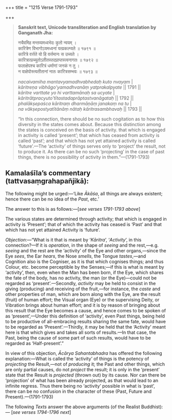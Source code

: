 +++
title = "1215 Verse 1791-1793"

+++
> **Sanskrit text, Unicode transliteration and English translation by Ganganath Jha:** 
>
> नचैवमिह मन्तव्यमध्वभेदः कुतो न्वयम् ।  
> कारित्रेण विभागोऽयमध्वनां यत्प्रकल्प्यते ॥ १७९१ ॥  
> कारित्रे वर्त्तते यो हि वर्त्तमानः स उच्यते ।  
> कारित्रात्प्रच्युतोऽतीतस्तदप्राप्तस्त्वनागतः ॥ १७९२ ॥  
> फलाक्षेपश्च कारित्रं धर्माणां जनकं न तु ।  
> न वाक्षेपोस्त्यतीतानां नातः कारित्रसम्भवः ॥ १७९३ ॥ 
>
> *nacaivamiha mantavyamadhvabhedaḥ kuto nvayam* \|  
> *kāritreṇa vibhāgo'yamadhvanāṃ yatprakalpyate* \|\| 1791 \|\|  
> *kāritre varttate yo hi varttamānaḥ sa ucyate* \|  
> *kāritrātpracyuto'tītastadaprāptastvanāgataḥ* \|\| 1792 \|\|  
> *phalākṣepaśca kāritraṃ dharmāṇāṃ janakaṃ na tu* \|  
> *na vākṣepostyatītānāṃ nātaḥ kāritrasambhavaḥ* \|\| 1793 \|\| 
>
> “In this connection, there should be no such cogitation as to how this diversity in the states comes about. Because this distinction among the states is conceived on the basis of activity. that which is engaged in activity is called ‘present’; that which has ceased from activity is called ‘past’; and that which has not yet attained activity is called ‘future’.—The ‘activity’ of things serves only to ‘project’ the result, not to produce it. As there can be no such ‘projecting’ in the case of past things, there is no possibility of activity in them.”—(1791-1793)



## Kamalaśīla’s commentary (tattvasaṃgrahapañjikā):

The following might be urged:—‘Like *Ākāśa*, all things are always existent; hence there can be no idea of the *Past*, etc.’

The answer to this is as follows:—[*see verses 1791-1793 above*]

The various states are determined through activity; that which is engaged in activity is ‘Present’; that of which the activity has ceased is ‘Past’ and that which has not yet attained Activity is ‘future’.

*Objection*:—“What is it that is meant by ‘*Kāritra*’, ‘*Activity*’, in this connection?—If it is *operation*, in the shape of *seeing* and the rest,—e.g. *seeing* and the rest are the ‘activity’ of the Eye and other organs,—since the Eye *sees*, the Ear *hears*, the Nose *smells*, the Tongue *tastes*,—and Cognition also is the Cogniser, as it is that which cognises things; and thus Colour, etc. become perceptible by the Senses;—if this is what is meant by ‘activity’, then, even when the Man has been born, if the Eye, which shares the fate of the body, has no activity, the man (or the Eye)—could not be regarded as ‘present’.—Secondly, *activity* may be held to consist in the giving (producing) and receiving of the fruit,—for instance, the *caste* and other properties of man, which are born along with the Eye, are the result (fruit) of human effort; the Visual organ (Eye) or the supervising Deity, or Vibration brings about human effort; and it is by reason of bringing about this result that the Eye becomes a cause, and hence comes to be spoken of as ‘present’,—Under this definition of ‘activity’, even Past things, being held to be productive of all-embracing results sharing the same fate, would have to be regarded as ‘Present’.—Thirdly, it may be held that the ‘Activity’ meant here is that which gives and takes all sorts of results.—In that case, the Past, being the cause of some part of such results, would have to be regarded as ‘Half-present’.”

In view of this objection, *Ācārya Sahantabhadra* has offered the following explanation:—What is called the ‘activity’ of things is the potency of *projecting* the Result,—not of *producing* it; the Past and other things, which are only partial causes, do not *project* the result; it is only in the ‘present’ state that the Result is *projected* (thrown out) by its cause. Nor can there be ‘projection’ of what has been already projected, as that would lead to an infinite regress. Thus there being no ‘activity’ possible in what is ‘past’, there can be no confusion in the character of these (Past, Future and Present).—(1791-1793)

The following *Texts* answer the above arguments (of the Realist Buddhist):— [*see verses 1794-1796 next*]


